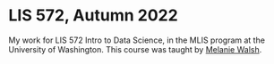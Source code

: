 # LIS 572, Autumn 2022
My work for LIS 572 Intro to Data Science, in the MLIS program at the University of Washington.
This course was taught by [Melanie Walsh](https://github.com/melaniewalsh).
